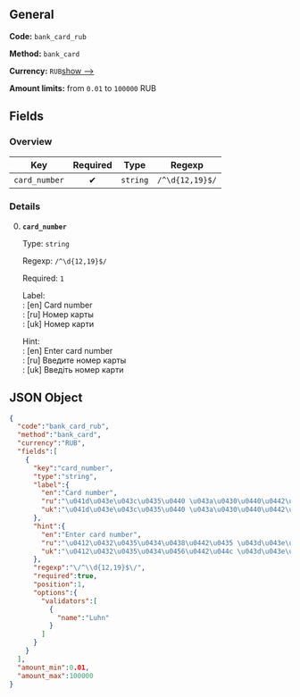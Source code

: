 
## General 
 
**Code:** `bank_card_rub` 
 
**Method:** `bank_card` 
 
**Currency:** `RUB`[show -->]() 
 
**Amount limits:** from `0.01` to `100000` RUB  

## Fields 

### Overview 

|Key|Required|Type|Regexp| 
|:---:|:---:|:---:|:---:| 
|`card_number`|✔ |`string`|`/^\d{12,19}$/`| 
 

### Details 
 
0. **`card_number`**  
 
	Type: `string` 
 
	Regexp: `/^\d{12,19}$/` 
 
	Required: `1` 
 
	Label:  
	: [en] Card number  
	: [ru] Номер карты  
	: [uk] Номер карти  
 
	Hint:  
	: [en] Enter card number  
	: [ru] Введите номер карты  
	: [uk] Введіть номер карти  
 

## JSON Object 

```json
{
  "code":"bank_card_rub",
  "method":"bank_card",
  "currency":"RUB",
  "fields":[
    {
      "key":"card_number",
      "type":"string",
      "label":{
        "en":"Card number",
        "ru":"\u041d\u043e\u043c\u0435\u0440 \u043a\u0430\u0440\u0442\u044b",
        "uk":"\u041d\u043e\u043c\u0435\u0440 \u043a\u0430\u0440\u0442\u0438"
      },
      "hint":{
        "en":"Enter card number",
        "ru":"\u0412\u0432\u0435\u0434\u0438\u0442\u0435 \u043d\u043e\u043c\u0435\u0440 \u043a\u0430\u0440\u0442\u044b",
        "uk":"\u0412\u0432\u0435\u0434\u0456\u0442\u044c \u043d\u043e\u043c\u0435\u0440 \u043a\u0430\u0440\u0442\u0438"
      },
      "regexp":"\/^\\d{12,19}$\/",
      "required":true,
      "position":1,
      "options":{
        "validators":[
          {
            "name":"Luhn"
          }
        ]
      }
    }
  ],
  "amount_min":0.01,
  "amount_max":100000
}
```  
